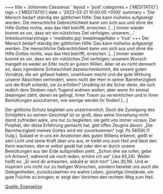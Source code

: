 +++
title = 'Johannes Cassianus  '
layout = 'post'
categories = ['MEDITATIO']
tags = ['MEDITATIO']
date = '2023-03-21 10:00:05 +0100'
summary = 'Der Mensch bedarf ständig der göttlichen Hilfe: Das kann mühelos aufgezeigt werden. Die menschliche Gebrechlichkeit kann von sich aus und ohne die Hilfe Gottes nichts, was das Heil betrifft, erreichen. […] Immer wieder kommt es vor, dass wir ein nützliches Ziel verfolgen; unserem....'
linkedsummaryImage = 'meditatio.jpg'
keepImageRatio = 'true'
+++
Der Mensch bedarf ständig der göttlichen Hilfe: Das kann mühelos aufgezeigt werden. Die menschliche Gebrechlichkeit kann von sich aus und ohne die Hilfe Gottes nichts, was das Heil betrifft, erreichen. […] Immer wieder kommt es vor, dass wir ein nützliches Ziel verfolgen; unserem Wunsch mangelt es weder an Eifer noch an gutem Willen.<!--more--> Aber ist es nicht dennoch so, dass irgendeine Schwachheit dazwischenkommt, die unsere guten Vorsätze, die wir gefasst haben, unwirksam macht und die gute Wirkung unserer Absichten verhindert, wenn nicht der Herr in seiner Barmherzigkeit uns die Kraft schenkt, sie zu erfüllen? Unzählig ist die Schar derer, die sich redlich dem Streben nach Tugend widmen wollen; aber wenn ihr einmal diejenigen zählt, denen es gelingt, ihren Traum zu verwirklichen und in ihren Bemühungen auszuharren, wie wenige werdet ihr finden! […]

Der göttliche Schutz begleitet uns unzertrennlich. Doch die Zuneigung des Schöpfers zu seinem Geschöpf ist so groß, dass seine Vorsehung nicht damit zufrieden wäre, uns nur zu begleiten; sie geht uns immer voraus. Der Prophet, der diese Erfahrung gemacht hat, gibt offen Zeugnis davon: „Die Barmherzigkeit meines Gottes wird mir zuvorkommen“ (vgl. Ps 58(59),11 Vulg.). Sobald er in uns ein Anzeichen des guten Willens erkennt, gießt er sein Licht und seine Kraft über uns aus, er treibt uns zum Heil und lässt den Keim wachsen, den er selbst gesät hat oder den er durch unsere Bemühungen aus der Erde aufsprießen sieht. „Schon ehe sie rufen, gebe ich Antwort, während sie noch reden, erhöre ich sie“ (Jes 65,24). Weiter heißt es: „Er wird dir antworten, sobald er dich hört“ (Jes 30,19). Und er inspiriert uns nicht nur zu heiligen Wünschen, sondern bereitet uns auch die Gelegenheiten, zurückzukehren ins wahre Leben, günstige Umstände, um gute Früchte zu bringen; er zeigt den Verirrten den rechten Weg zum Heil. 



[Quelle: Evangelizo](https://evangeliumtagfuertag.org/DE/gospel)

